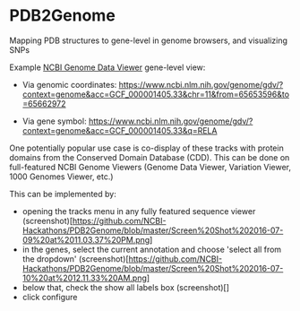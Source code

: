 # PDB2Genome
Mapping PDB structures to gene-level in genome browsers, and visualizing SNPs

Example [NCBI Genome Data Viewer](https://www.ncbi.nlm.nih.gov/genome/gdv/help/) gene-level view:

* Via genomic coordinates: https://www.ncbi.nlm.nih.gov/genome/gdv/?context=genome&acc=GCF_000001405.33&chr=11&from=65653596&to=65662972

* Via gene symbol: https://www.ncbi.nlm.nih.gov/genome/gdv/?context=genome&acc=GCF_000001405.33&q=RELA

One potentially popular use case is co-display of these tracks with protein domains from the Conserved Domain Database (CDD).  This can be done on full-featured NCBI Genome Viewers (Genome Data Viewer, Variation Viewer, 1000 Genomes Viewer, etc.)

This can be implemented by:

* opening the tracks menu in any fully featured sequence viewer (screenshot)[https://github.com/NCBI-Hackathons/PDB2Genome/blob/master/Screen%20Shot%202016-07-09%20at%2011.03.37%20PM.png]
* in the genes, select the current annotation and choose 'select all from the dropdown' (screenshot)[https://github.com/NCBI-Hackathons/PDB2Genome/blob/master/Screen%20Shot%202016-07-10%20at%2012.11.33%20AM.png]
* below that, check the show all labels box (screenshot)[]
* click configure
